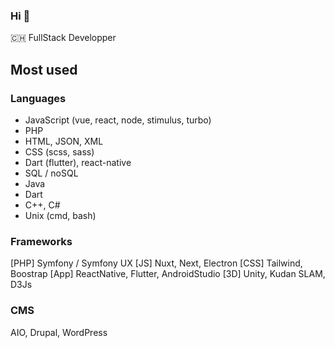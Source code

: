 ### Hi 👋

🇨🇭 FullStack Developper

## Most used
### Languages
- JavaScript (vue, react, node, stimulus, turbo)
- PHP
- HTML, JSON, XML
- CSS (scss, sass)
- Dart (flutter), react-native
- SQL / noSQL
- Java
- Dart
- C++, C#
- Unix (cmd, bash)

### Frameworks
[PHP] Symfony / Symfony UX
[JS] Nuxt, Next, Electron
[CSS] Tailwind, Boostrap
[App] ReactNative, Flutter, AndroidStudio
[3D] Unity, Kudan SLAM, D3Js

### CMS
AIO, Drupal, WordPress
